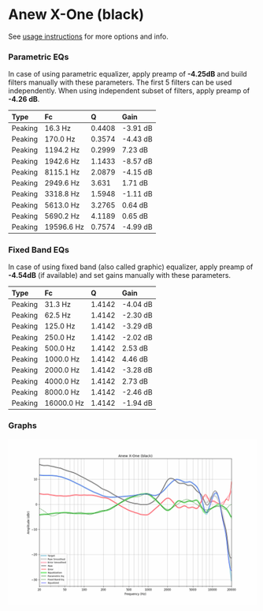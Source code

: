 # Anew X-One (black)
See [usage instructions](https://github.com/jaakkopasanen/AutoEq#usage) for more options and info.

### Parametric EQs
In case of using parametric equalizer, apply preamp of **-4.25dB** and build filters manually
with these parameters. The first 5 filters can be used independently.
When using independent subset of filters, apply preamp of **-4.26 dB**.

| Type    | Fc         |      Q | Gain     |
|:--------|:-----------|:-------|:---------|
| Peaking | 16.3 Hz    | 0.4408 | -3.91 dB |
| Peaking | 170.0 Hz   | 0.3574 | -4.43 dB |
| Peaking | 1194.2 Hz  | 0.2999 | 7.23 dB  |
| Peaking | 1942.6 Hz  | 1.1433 | -8.57 dB |
| Peaking | 8115.1 Hz  | 2.0879 | -4.15 dB |
| Peaking | 2949.6 Hz  | 3.631  | 1.71 dB  |
| Peaking | 3318.8 Hz  | 1.5948 | -1.11 dB |
| Peaking | 5613.0 Hz  | 3.2765 | 0.64 dB  |
| Peaking | 5690.2 Hz  | 4.1189 | 0.65 dB  |
| Peaking | 19596.6 Hz | 0.7574 | -4.99 dB |

### Fixed Band EQs
In case of using fixed band (also called graphic) equalizer, apply preamp of **-4.54dB**
(if available) and set gains manually with these parameters.

| Type    | Fc         |      Q | Gain     |
|:--------|:-----------|:-------|:---------|
| Peaking | 31.3 Hz    | 1.4142 | -4.04 dB |
| Peaking | 62.5 Hz    | 1.4142 | -2.30 dB |
| Peaking | 125.0 Hz   | 1.4142 | -3.29 dB |
| Peaking | 250.0 Hz   | 1.4142 | -2.02 dB |
| Peaking | 500.0 Hz   | 1.4142 | 2.53 dB  |
| Peaking | 1000.0 Hz  | 1.4142 | 4.46 dB  |
| Peaking | 2000.0 Hz  | 1.4142 | -3.28 dB |
| Peaking | 4000.0 Hz  | 1.4142 | 2.73 dB  |
| Peaking | 8000.0 Hz  | 1.4142 | -2.46 dB |
| Peaking | 16000.0 Hz | 1.4142 | -1.94 dB |

### Graphs
![](./Anew%20X-One%20(black).png)